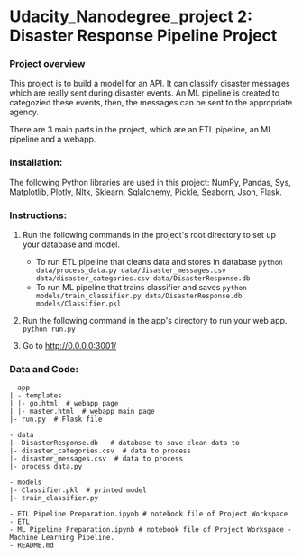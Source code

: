 # Udacity_Nanodegree_project 2: Disaster Response Pipeline Project

### Project overview
This project is to build a model for an API. It can classify disaster messages which are really sent during disaster events. An ML pipeline is created to categozied these events, then, the messages can be sent to the appropriate agency.

There are 3 main parts in the project, which are an ETL pipeline, an ML pipeline and a webapp.

### Installation:
The following Python libraries are used in this project: NumPy, Pandas, Sys, Matplotlib, Plotly, Nltk, Sklearn, Sqlalchemy, Pickle, Seaborn, Json, Flask.

### Instructions:
1. Run the following commands in the project's root directory to set up your database and model.

    - To run ETL pipeline that cleans data and stores in database
        `python data/process_data.py data/disaster_messages.csv data/disaster_categories.csv data/DisasterResponse.db`
    - To run ML pipeline that trains classifier and saves
        `python models/train_classifier.py data/DisasterResponse.db models/Classifier.pkl`

2. Run the following command in the app's directory to run your web app.
        `python run.py`

3. Go to http://0.0.0.0:3001/

### Data and Code:
    - app
    | - templates
    | |- go.html  # webapp page
    | |- master.html  # webapp main page
    |- run.py  # Flask file

    - data
    |- DisasterResponse.db   # database to save clean data to
    |- disaster_categories.csv  # data to process 
    |- disaster_messages.csv  # data to process
    |- process_data.py

    - models
    |- Classifier.pkl  # printed model 
    |- train_classifier.py

    - ETL Pipeline Preparation.ipynb # notebook file of Project Workspace - ETL
    - ML Pipeline Preparation.ipynb # notebook file of Project Workspace - Machine Learning Pipeline.
    - README.md
